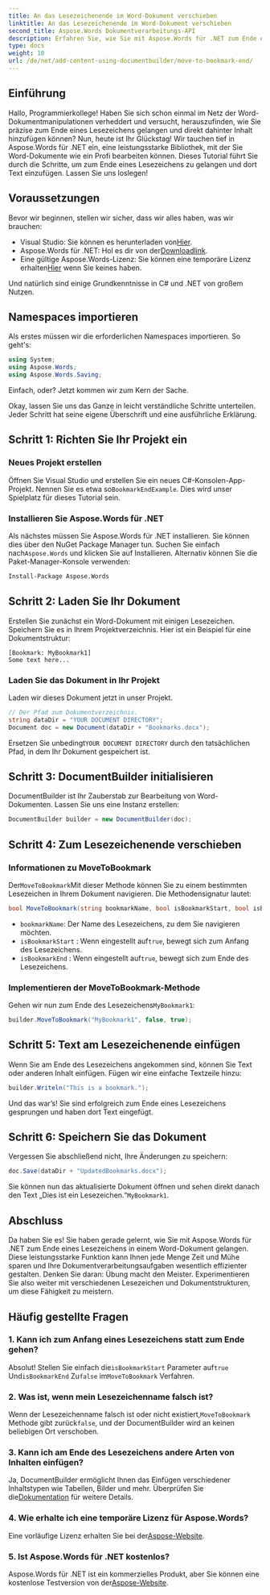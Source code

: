 ```yaml
---
title: An das Lesezeichenende im Word-Dokument verschieben
linktitle: An das Lesezeichenende im Word-Dokument verschieben
second_title: Aspose.Words Dokumentverarbeitungs-API
description: Erfahren Sie, wie Sie mit Aspose.Words für .NET zum Ende eines Lesezeichens in einem Word-Dokument wechseln. Folgen Sie unserer detaillierten Schritt-für-Schritt-Anleitung zur präzisen Dokumentbearbeitung.
type: docs
weight: 10
url: /de/net/add-content-using-documentbuilder/move-to-bookmark-end/
---
```

## Einführung

Hallo, Programmierkollege! Haben Sie sich schon einmal im Netz der Word-Dokumentmanipulationen verheddert und versucht, herauszufinden, wie Sie präzise zum Ende eines Lesezeichens gelangen und direkt dahinter Inhalt hinzufügen können? Nun, heute ist Ihr Glückstag! Wir tauchen tief in Aspose.Words für .NET ein, eine leistungsstarke Bibliothek, mit der Sie Word-Dokumente wie ein Profi bearbeiten können. Dieses Tutorial führt Sie durch die Schritte, um zum Ende eines Lesezeichens zu gelangen und dort Text einzufügen. Lassen Sie uns loslegen!

## Voraussetzungen

Bevor wir beginnen, stellen wir sicher, dass wir alles haben, was wir brauchen:

-  Visual Studio: Sie können es herunterladen von[Hier](https://visualstudio.microsoft.com/).
-  Aspose.Words für .NET: Hol es dir von der[Downloadlink](https://releases.aspose.com/words/net/).
-  Eine gültige Aspose.Words-Lizenz: Sie können eine temporäre Lizenz erhalten[Hier](https://purchase.aspose.com/temporary-license/) wenn Sie keines haben.

Und natürlich sind einige Grundkenntnisse in C# und .NET von großem Nutzen.

## Namespaces importieren

Als erstes müssen wir die erforderlichen Namespaces importieren. So geht's:

```csharp
using System;
using Aspose.Words;
using Aspose.Words.Saving;
```

Einfach, oder? Jetzt kommen wir zum Kern der Sache.

Okay, lassen Sie uns das Ganze in leicht verständliche Schritte unterteilen. Jeder Schritt hat seine eigene Überschrift und eine ausführliche Erklärung.

## Schritt 1: Richten Sie Ihr Projekt ein

### Neues Projekt erstellen

 Öffnen Sie Visual Studio und erstellen Sie ein neues C#-Konsolen-App-Projekt. Nennen Sie es etwa so`BookmarkEndExample`. Dies wird unser Spielplatz für dieses Tutorial sein.

### Installieren Sie Aspose.Words für .NET

 Als nächstes müssen Sie Aspose.Words für .NET installieren. Sie können dies über den NuGet Package Manager tun. Suchen Sie einfach nach`Aspose.Words` und klicken Sie auf Installieren. Alternativ können Sie die Paket-Manager-Konsole verwenden:

```bash
Install-Package Aspose.Words
```

## Schritt 2: Laden Sie Ihr Dokument

Erstellen Sie zunächst ein Word-Dokument mit einigen Lesezeichen. Speichern Sie es in Ihrem Projektverzeichnis. Hier ist ein Beispiel für eine Dokumentstruktur:

```plaintext
[Bookmark: MyBookmark1]
Some text here...
```

### Laden Sie das Dokument in Ihr Projekt

Laden wir dieses Dokument jetzt in unser Projekt.

```csharp
// Der Pfad zum Dokumentverzeichnis.
string dataDir = "YOUR DOCUMENT DIRECTORY";
Document doc = new Document(dataDir + "Bookmarks.docx");
```

 Ersetzen Sie unbedingt`YOUR DOCUMENT DIRECTORY` durch den tatsächlichen Pfad, in dem Ihr Dokument gespeichert ist.

## Schritt 3: DocumentBuilder initialisieren

DocumentBuilder ist Ihr Zauberstab zur Bearbeitung von Word-Dokumenten. Lassen Sie uns eine Instanz erstellen:

```csharp
DocumentBuilder builder = new DocumentBuilder(doc);
```

## Schritt 4: Zum Lesezeichenende verschieben

### Informationen zu MoveToBookmark

 Der`MoveToBookmark`Mit dieser Methode können Sie zu einem bestimmten Lesezeichen in Ihrem Dokument navigieren. Die Methodensignatur lautet:

```csharp
bool MoveToBookmark(string bookmarkName, bool isBookmarkStart, bool isBookmarkEnd);
```

- `bookmarkName`: Der Name des Lesezeichens, zu dem Sie navigieren möchten.
- `isBookmarkStart` : Wenn eingestellt auf`true`, bewegt sich zum Anfang des Lesezeichens.
- `isBookmarkEnd` : Wenn eingestellt auf`true`, bewegt sich zum Ende des Lesezeichens.

### Implementieren der MoveToBookmark-Methode

 Gehen wir nun zum Ende des Lesezeichens`MyBookmark1`:

```csharp
builder.MoveToBookmark("MyBookmark1", false, true);
```

## Schritt 5: Text am Lesezeichenende einfügen


Wenn Sie am Ende des Lesezeichens angekommen sind, können Sie Text oder anderen Inhalt einfügen. Fügen wir eine einfache Textzeile hinzu:

```csharp
builder.Writeln("This is a bookmark.");
```

Und das war’s! Sie sind erfolgreich zum Ende eines Lesezeichens gesprungen und haben dort Text eingefügt.

## Schritt 6: Speichern Sie das Dokument


Vergessen Sie abschließend nicht, Ihre Änderungen zu speichern:

```csharp
doc.Save(dataDir + "UpdatedBookmarks.docx");
```

 Sie können nun das aktualisierte Dokument öffnen und sehen direkt danach den Text „Dies ist ein Lesezeichen.“`MyBookmark1`.

## Abschluss

Da haben Sie es! Sie haben gerade gelernt, wie Sie mit Aspose.Words für .NET zum Ende eines Lesezeichens in einem Word-Dokument gelangen. Diese leistungsstarke Funktion kann Ihnen jede Menge Zeit und Mühe sparen und Ihre Dokumentverarbeitungsaufgaben wesentlich effizienter gestalten. Denken Sie daran: Übung macht den Meister. Experimentieren Sie also weiter mit verschiedenen Lesezeichen und Dokumentstrukturen, um diese Fähigkeit zu meistern.

## Häufig gestellte Fragen

### 1. Kann ich zum Anfang eines Lesezeichens statt zum Ende gehen?

 Absolut! Stellen Sie einfach die`isBookmarkStart` Parameter auf`true` Und`isBookmarkEnd` Zu`false` im`MoveToBookmark` Verfahren.

### 2. Was ist, wenn mein Lesezeichenname falsch ist?

 Wenn der Lesezeichenname falsch ist oder nicht existiert,`MoveToBookmark` Methode gibt zurück`false`, und der DocumentBuilder wird an keinen beliebigen Ort verschoben.

### 3. Kann ich am Ende des Lesezeichens andere Arten von Inhalten einfügen?

 Ja, DocumentBuilder ermöglicht Ihnen das Einfügen verschiedener Inhaltstypen wie Tabellen, Bilder und mehr. Überprüfen Sie die[Dokumentation](https://reference.aspose.com/words/net/) für weitere Details.

### 4. Wie erhalte ich eine temporäre Lizenz für Aspose.Words?

 Eine vorläufige Lizenz erhalten Sie bei der[Aspose-Website](https://purchase.aspose.com/temporary-license/).

### 5. Ist Aspose.Words für .NET kostenlos?

Aspose.Words für .NET ist ein kommerzielles Produkt, aber Sie können eine kostenlose Testversion von der[Aspose-Website](https://releases.aspose.com/).
